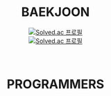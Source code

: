 <div align=center>

# BAEKJOON

  [![Solved.ac
  프로필](http://mazassumnida.wtf/api/mini/generate_badge?boj=lingling_23)](https://solved.ac/lingling_23) <br>
  [![Solved.ac
프로필](http://mazassumnida.wtf/api/v2/generate_badge?boj=lingling_23)](https://solved.ac/lingling_23) 
<br>
<br>
<br>

# PROGRAMMERS

  

</div>
